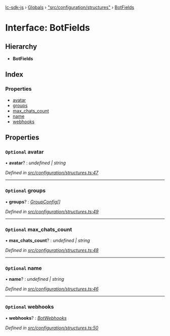 [lc-sdk-js](../README.md) › [Globals](../globals.md) › ["src/configuration/structures"](../modules/_src_configuration_structures_.md) › [BotFields](_src_configuration_structures_.botfields.md)

# Interface: BotFields

## Hierarchy

* **BotFields**

## Index

### Properties

* [avatar](_src_configuration_structures_.botfields.md#optional-avatar)
* [groups](_src_configuration_structures_.botfields.md#optional-groups)
* [max_chats_count](_src_configuration_structures_.botfields.md#optional-max_chats_count)
* [name](_src_configuration_structures_.botfields.md#optional-name)
* [webhooks](_src_configuration_structures_.botfields.md#optional-webhooks)

## Properties

### `Optional` avatar

• **avatar**? : *undefined | string*

*Defined in [src/configuration/structures.ts:47](https://github.com/livechat/lc-sdk-js/blob/38eeefe/src/configuration/structures.ts#L47)*

___

### `Optional` groups

• **groups**? : *[GroupConfig](_src_configuration_structures_.groupconfig.md)[]*

*Defined in [src/configuration/structures.ts:49](https://github.com/livechat/lc-sdk-js/blob/38eeefe/src/configuration/structures.ts#L49)*

___

### `Optional` max_chats_count

• **max_chats_count**? : *undefined | string*

*Defined in [src/configuration/structures.ts:48](https://github.com/livechat/lc-sdk-js/blob/38eeefe/src/configuration/structures.ts#L48)*

___

### `Optional` name

• **name**? : *undefined | string*

*Defined in [src/configuration/structures.ts:46](https://github.com/livechat/lc-sdk-js/blob/38eeefe/src/configuration/structures.ts#L46)*

___

### `Optional` webhooks

• **webhooks**? : *[BotWebhooks](_src_configuration_structures_.botwebhooks.md)*

*Defined in [src/configuration/structures.ts:50](https://github.com/livechat/lc-sdk-js/blob/38eeefe/src/configuration/structures.ts#L50)*
